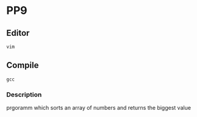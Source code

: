 # PP9
## Editor
    vim
## Compile
    gcc
### Description
 prgoramm which sorts an array of numbers and returns the biggest value
